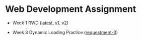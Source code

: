 # Web Development Assignment

- Week 1 RWD ([latest](https://vkmouse.github.io/web-dev-assignment/week-1/), [v1](https://vkmouse.github.io/web-dev-assignment/week-1/v1), [v2](https://vkmouse.github.io/web-dev-assignment/week-1/v2))
 
- Week 3 Dynamic Loading Practice ([requestment-3](https://vkmouse.github.io/web-dev-assignment/week-3/requestment-3/))
